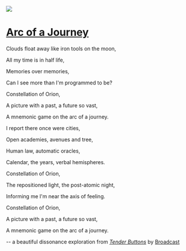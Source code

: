 ![](https://upload.wikimedia.org/wikipedia/en/a/ad/Tenderbuttons.jpg?20141002085608)
# [Arc of a Journey](https://youtu.be/8hi2K-jLgqc)

Clouds float away like iron tools on the moon,

All my time is in half life,

Memories over memories,

Can I see more than I'm programmed to be?

Constellation of Orion,

A picture with a past, a future so vast,

A mnemonic game on the arc of a journey.

I report there once were cities,

Open academies, avenues and tree,

Human law, automatic oracles,

Calendar, the years, verbal hemispheres.

Constellation of Orion,

The repositioned light, the post-atomic night,

Informing me I'm near the axis of feeling.

Constellation of Orion,

A picture with a past, a future so vast,

A mnemonic game on the arc of a journey.

-- a beautiful dissonance exploration from *[Tender Buttons](https://en.wikipedia.org/wiki/Tender_Buttons_(album))* by [Broadcast](https://en.wikipedia.org/wiki/Broadcast_(band))
